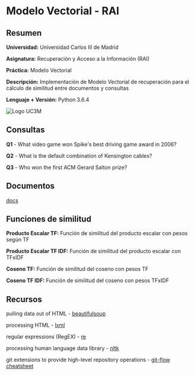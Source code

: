 # Modelo Vectorial - RAI

## Resumen

**Universidad:** Universidad Carlos III de Madrid

**Asignatura:** Recuperación y Acceso a la Información (RAI)

**Práctica:** Modelo Vectorial

**Descripción:** Implementación de Modelo Vectorial de recuperación para el cálculo de similitud entre documentos y consultas

**Lenguaje + Versión:** Python 3.6.4

![Logo UC3M](https://madi.uc3m.es/wp-content/uploads/2015/01/Logo-uc3m.jpg)

## Consultas

**Q1** - What video game won Spike's best driving game award in 2006?

**Q2** - What is the default combination of Kensington cables?

**Q3** - Who won the first ACM Gerard Salton prize?

## Documentos

[docs](https://github.com/FCLatorre/RAIvectorial/tree/develop/docrepository)

## Funciones de similitud

**Producto Escalar TF:** Función de similitud del producto escalar con pesos según TF

**Producto Escalar TF IDF:** Función de similitud del producto escalar con TFxIDF

**Coseno TF:** Función de similitud del coseno con pesos TF

**Coseno TF IDF:** Función de similitud del coseno con pesos TFxIDF

## Recursos

pulling data out of HTML - [beautifulsoup](https://www.crummy.com/software/BeautifulSoup/bs4/doc/)

processing HTML - [lxml](https://github.com/lxml/lxml)

regular expressions (RegEX) - [re](https://docs.python.org/3.6/library/re.html)

processing human language data library - [nltk](http://www.nltk.org/)

git extensions to provide high-level repository operations - [git-flow cheatsheet](https://danielkummer.github.io/git-flow-cheatsheet/)